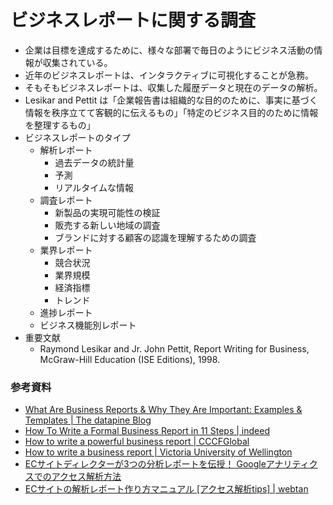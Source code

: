 # ビジネスレポートに関する調査

- 企業は目標を達成するために、様々な部署で毎日のようにビジネス活動の情報が収集されている。
- 近年のビジネスレポートは、インタラクティブに可視化することが急務。
- そもそもビジネスレポートは、収集した履歴データと現在のデータの解析。
- Lesikar and Pettit は「企業報告書は組織的な目的のために、事実に基づく情報を秩序立てて客観的に伝えるもの」「特定のビジネス目的のために情報を整理するもの」
- ビジネスレポートのタイプ
    - 解析レポート
        - 過去データの統計量
        - 予測
        - リアルタイムな情報
    - 調査レポート
        - 新製品の実現可能性の検証
        - 販売する新しい地域の調査
        - ブランドに対する顧客の認識を理解するための調査
    - 業界レポート
        - 競合状況
        - 業界規模
        - 経済指標
        - トレンド
    - 進捗レポート
    - ビジネス機能別レポート
- 重要文献
    - Raymond Lesikar and Jr. John Pettit, Report Writing for Business, McGraw-Hill Education (ISE Editions), 1998. 

### 参考資料

- [What Are Business Reports & Why They Are Important: Examples & Templates | The datapine Blog](https://www.datapine.com/blog/business-report-examples-and-templates/)
- [How To Write a Formal Business Report in 11 Steps | indeed](https://www.indeed.com/career-advice/career-development/formal-business-report-example)
- [How to write a powerful business report | CCCFGlobal](https://edu.gcfglobal.org/en/business-communication/how-to-write-a-powerful-business-report/1/)
- [How to write a business report | Victoria University of Wellington](https://www.wgtn.ac.nz/learning-teaching/support/approach/steps-to-teaching-success/resources/WSBG-report-writing-guide-2017.pdf)
- [ECサイトディレクターが3つの分析レポートを伝授！ Googleアナリティクスでのアクセス解析方法](https://roots.members.co.jp/blog/201001/)
- [ECサイトの解析レポート作り方マニュアル [アクセス解析tips] | webtan](https://webtan.impress.co.jp/e/2010/11/04/9126)

